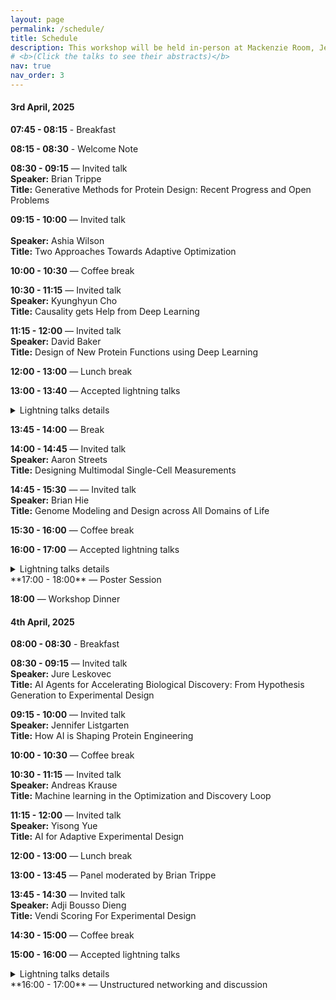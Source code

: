 ```yaml
---
layout: page
permalink: /schedule/
title: Schedule
description: This workshop will be held in-person at Mackenzie Room, Jen-Hsun Huang Engineering Center, Stanford University on April 3rd and April 4th, 2025. The session will cover invited talks, contributed lightning talks, and a panel discussion. Long invited talks span for 45 minutes, short talks for 20 minutes and contributed lightning talks for 10 minutes each. The tentative schedule in local time zone, Pacific Stanford Time (PST), can be found below. 
# <b>(Click the talks to see their abstracts)</b>
nav: true
nav_order: 3
---
```


#### 3rd April, 2025

**07:45 - 08:15** - Breakfast 

**08:15 - 08:30** - Welcome Note

**08:30 - 09:15** — Invited talk<br>
                    **Speaker:** Brian Trippe<br>
                    **Title:** Generative Methods for Protein Design: Recent Progress and Open Problems

**09:15 - 10:00** — Invited talk<br>  
                    **Speaker:** Ashia Wilson<br>
                    **Title:** Two Approaches Towards Adaptive Optimization

**10:00 - 10:30** — Coffee break

**10:30 - 11:15** — Invited talk<br>
                    **Speaker:** Kyunghyun Cho<br>
                    **Title:** Causality gets Help from Deep Learning

**11:15 - 12:00** — Invited talk<br>
                **Speaker:** David Baker<br>
                **Title:** Design of New Protein Functions using Deep Learning

**12:00 - 13:00** — Lunch break

**13:00 - 13:40** — Accepted lightning talks
<details>
  <summary>Lightning talks details</summary>
  13:00 - 13:10  Preferential Multi-Objective Bayesian Optimization for Drug Discovery by Tai Dang<br>
  13:10 - 13:20  Diffusion-BBO: Diffusion-Based Inverse Modeling for Online Black-Box Optimization by Dongxia Wu<br>
  13:20 - 13:30  Diffusion Preference Optimization for Scientific Design by Minkai Xu<br>
  13:30 - 13:40 Optimizing Adaptive Experiments: A Unified Approach to Regret Minimization and Best-Arm Identification by Chao Qin
 
</details>

**13:45 - 14:00** — Break

**14:00 - 14:45** — Invited talk<br>
                    **Speaker:** Aaron Streets<br>
                    **Title:** Designing Multimodal Single-Cell Measurements

**14:45 - 15:30** — — Invited talk<br>
                    **Speaker:** Brian Hie<br>
                    **Title:** Genome Modeling and Design across All Domains of Life

**15:30 - 16:00** — Coffee break

**16:00 - 17:00** — Accepted lightning talks
<details>
  <summary>Lightning talks details</summary>
  16:00 - 16:10  An AI Agent for Designing Genetic Perturbation Experiments by Yusuf  Roohani<br>
  16:10 - 16:20  A Scalable Gene Network Model  for Functional Insights  into Single-Cell Dynamics by Paul Bertin<br>
  16:20 - 16:30  Model guided optimization of stem cell differentiation into adaptive immune cells for clinical therapies by John Edgar<br>
  16:30 - 16:40  The Importance of Implicit Semantic Context when Classifying Rare Phenomena in Large Scientific Imagery by Ellianna Abrahams<br>
  16:40 - 16:50  PerTurboAgent: A self-planning agent for boosting sequential perturb-seq experiment by Yongju Lee<br>
  16:50 - 17:00 Preference-Guided Diffusion for Multi-Objective Offline Optimization by Yashas Annadani
 
</details>
**17:00 - 18:00** — Poster Session

**18:00** — Workshop Dinner 
	
#### 4th April, 2025

**08:00 - 08:30** - Breakfast 

**08:30 - 09:15** — Invited talk<br> 
                **Speaker:** Jure Leskovec<br>
                **Title:** AI Agents for Accelerating Biological Discovery: From Hypothesis Generation to Experimental Design

**09:15 - 10:00** — Invited talk<br> 
                **Speaker:** Jennifer Listgarten<br>
                **Title:** How AI is Shaping Protein Engineering

**10:00 - 10:30** — Coffee break

**10:30 - 11:15** — Invited talk<br> 
                    **Speaker:** Andreas Krause<br>
                    **Title:** Machine learning in the Optimization and Discovery Loop

**11:15 - 12:00** — Invited talk<br> 
                    **Speaker:** Yisong Yue<br>
                    **Title:** AI for Adaptive Experimental Design

**12:00 - 13:00** — Lunch break

**13:00 - 13:45** — Panel moderated by Brian Trippe

**13:45 - 14:30** — Invited talk<br> 
                    **Speaker:** Adji Bousso Dieng<br>
                    **Title:** Vendi Scoring For Experimental Design

**14:30 - 15:00** — Coffee break

**15:00 - 16:00** — Accepted lightning talks
<details>
  <summary>Lightning talks details</summary>
  15:00 - 15:10  Improving Off-Policy Evaluation with LLM-Generated Counterfactual Annotations by Aishwarya Mandyam<br>
  15:10 - 15:20  Principled Collaborative Bayesian Optimization with LLM Guidance by Edward De Brouwer<br>
  15:20 - 15:30  Diversity-based selection for best policy identification in contextual bandit settings by Hyunji (Alex) Nam<br>
  15:30 - 15:40  Practical Bayesian Algorithm Execution via Posterior Sampling by Raul Astudillo<br>
  15:40 - 15:50  Gradient Oriented Active Learning for Candidate Drug Design by Venkatesh Medabalimi<br>
  15:50 - 16:00 Aligning Protein Language Models with Continuous Feedback using Energy Rank Alignment by Sebastian Ibarraran
</details>
**16:00 - 17:00** — Unstructured networking and discussion